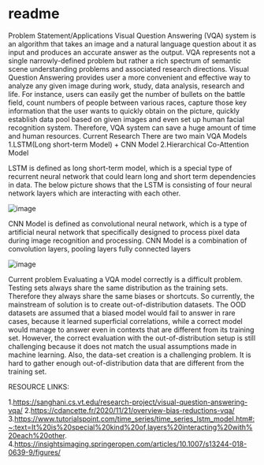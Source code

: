 # readme
Problem Statement/Applications
Visual Question Answering (VQA) system is an algorithm that takes an image and a natural language question about it as input and produces an accurate answer as the output. VQA represents not a single narrowly-defined problem but rather a rich spectrum of semantic scene understanding problems and associated research directions.
	Visual Question Answering provides user a more convenient and effective way to analyze any given image during work, study, data analysis, research and life. For instance, users can easily get the number of bullets on the battle field, count numbers of people between various races, capture those key information that the user wants to quickly obtain on the picture, quickly establish data pool based on given images and even set up human facial recognition system. Therefore, VQA system can save a huge amount of time and human resources.
Current Research
There are two main VQA Models
1.LSTM(Long short-term Model) + CNN Model
2.Hierarchical Co-Attention Model

LSTM is defined as long short-term model, which is a special type of recurrent neural network that could learn long and short term dependencies in data.
The below picture shows that the LSTM is consisting of four neural network layers which are interacting with each other.  

![image](https://user-images.githubusercontent.com/113282545/191381154-8a06eadf-7986-4207-a685-16daea09c4bd.png)









CNN Model is defined as convolutional neural network, which is a type of artificial neural network that specifically designed to process pixel data during image recognition and processing.
CNN Model is a combination of convolution layers, pooling layers fully connected layers

![image](https://user-images.githubusercontent.com/113282545/191381185-49756a3a-6da8-43fd-a475-71de38d6e9f6.png)


Current problem
Evaluating a VQA model correctly is a difficult problem. Testing sets always share the same distribution as the training sets. Therefore they always share the same biases or shortcuts. So currently, the mainstream of solution is to create out-of-distribution datasets. The OOD datasets are assumed that a biased model would fail to answer in rare cases, because it learned superficial correlations, while a correct model would manage to answer even in contexts that are different from its training set.
However, the correct evaluation with the out-of-distribution setup is still challenging because it does not match the usual assumptions made in machine learning. 
Also, the data-set creation is a challenging problem. It is hard to gather enough out-of-distribution data that are different from the training set.

	
RESOURCE LINKS:	

1.https://sanghani.cs.vt.edu/research-project/visual-question-answering-vqa/
2.https://cdancette.fr/2020/11/21/overview-bias-reductions-vqa/
3.https://www.tutorialspoint.com/time_series/time_series_lstm_model.htm#:~:text=It%20is%20special%20kind%20of,layers%20interacting%20with%20each%20other.
4.https://insightsimaging.springeropen.com/articles/10.1007/s13244-018-0639-9/figures/
